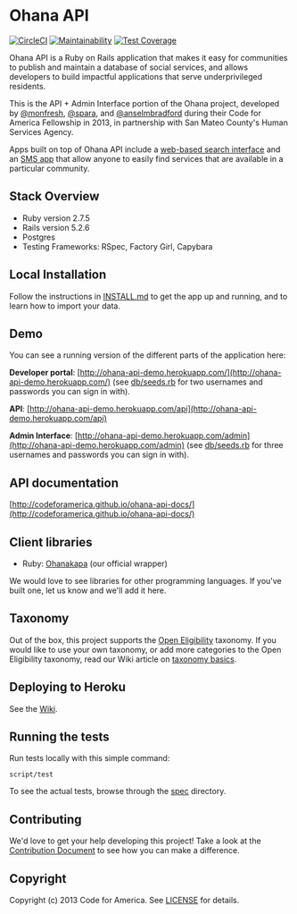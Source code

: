 # Ohana API

[![CircleCI](https://circleci.com/gh/codeforamerica/ohana-api/tree/master.svg?style=svg)](https://circleci.com/gh/codeforamerica/ohana-api/tree/master) [![Maintainability](https://api.codeclimate.com/v1/badges/64c25ee17eae19dd61ed/maintainability)](https://codeclimate.com/github/codeforamerica/ohana-api/maintainability) [![Test Coverage](https://api.codeclimate.com/v1/badges/64c25ee17eae19dd61ed/test_coverage)](https://codeclimate.com/github/codeforamerica/ohana-api/test_coverage)

Ohana API is a Ruby on Rails application that makes it easy for communities to publish and maintain a database of social services, and allows developers to build impactful applications that serve underprivileged residents.

This is the API + Admin Interface portion of the Ohana project, developed by [@monfresh](https://github.com/monfresh), [@spara](https://github.com/spara), and [@anselmbradford](https://github.com/anselmbradford) during their Code for America Fellowship in 2013, in partnership with San Mateo County's Human Services Agency.

Apps built on top of Ohana API include a [web-based search interface](https://github.com/codeforamerica/ohana-web-search) and an [SMS app] that allow anyone to easily find services that are available in a particular community.

[SMS app]: https://github.com/monfresh/ohana-sms

## Stack Overview

* Ruby version 2.7.5
* Rails version 5.2.6
* Postgres
* Testing Frameworks: RSpec, Factory Girl, Capybara

## Local Installation

Follow the instructions in [INSTALL.md][install] to get the app up and running, and to learn how to import your data.

[install]: https://github.com/codeforamerica/ohana-api/blob/master/INSTALL.md

## Demo
You can see a running version of the different parts of the application here:

**Developer portal**: [http://ohana-api-demo.herokuapp.com/](http://ohana-api-demo.herokuapp.com/)
(see [db/seeds.rb][developer_portal_seeds] for two usernames and passwords you can sign in with).

**API**: [http://ohana-api-demo.herokuapp.com/api](http://ohana-api-demo.herokuapp.com/api)

**Admin Interface**: [http://ohana-api-demo.herokuapp.com/admin](http://ohana-api-demo.herokuapp.com/admin)
(see [db/seeds.rb][admin_interface_seeds] for three usernames and passwords you can sign in with).

[developer_portal_seeds]: https://github.com/codeforamerica/ohana-api/blob/master/db/seeds.rb#L10-L23
[admin_interface_seeds]: https://github.com/codeforamerica/ohana-api/blob/master/db/seeds.rb#L25-45

## API documentation
[http://codeforamerica.github.io/ohana-api-docs/](http://codeforamerica.github.io/ohana-api-docs/)

## Client libraries

- Ruby: [Ohanakapa][ohanakapa] (our official wrapper)

We would love to see libraries for other programming languages.
If you've built one, let us know and we'll add it here.

[ohanakapa]: https://github.com/codeforamerica/ohanakapa

## Taxonomy
Out of the box, this project supports the [Open Eligibility](http://openeligibility.org)
taxonomy. If you would like to use your own taxonomy, or add more categories to
the Open Eligibility taxonomy, read our Wiki article on [taxonomy basics](https://github.com/codeforamerica/ohana-api/wiki/Taxonomy-basics).

## Deploying to Heroku
See the [Wiki](https://github.com/codeforamerica/ohana-api/wiki/How-to-deploy-the-Ohana-API-to-your-Heroku-account).

## Running the tests

Run tests locally with this simple command:

    script/test

To see the actual tests, browse through the [spec](https://github.com/codeforamerica/ohana-api/tree/master/spec) directory.

## Contributing

We'd love to get your help developing this project! Take a look at the [Contribution Document](https://github.com/codeforamerica/ohana-api/blob/master/CONTRIBUTING.md) to see how you can make a difference.

## Copyright
Copyright (c) 2013 Code for America. See [LICENSE](https://github.com/codeforamerica/ohana-api/blob/master/LICENSE.md) for details.
